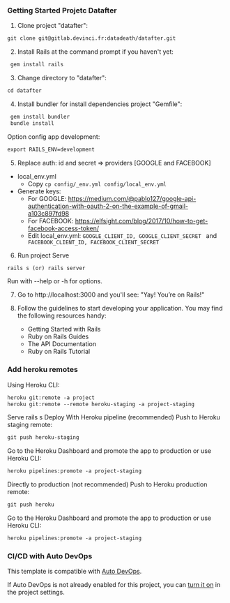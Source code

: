 ### Getting Started Projetc Datafter
 
1. Clone project "datafter":

```markdown
git clone git@gitlab.devinci.fr:datadeath/datafter.git
```

2. Install Rails at the command prompt if you haven't yet:
```markdown
 gem install rails
```
3. Change directory to "datafter":

```markdown
cd datafter
```

4. Install bundler for install dependencies project "Gemfile":
```markdown
 gem install bundler
 bundle install
```
    
Option config app development:
```markdown
export RAILS_ENV=development
```
 
5. Replace auth: id and secret => providers [GOOGLE and FACEBOOK]
- local_env.yml
    - Copy `cp config/_env.yml config/local_env.yml`
- Generate keys:
    - For GOOGLE: https://medium.com/@pablo127/google-api-authentication-with-oauth-2-on-the-example-of-gmail-a103c897fd98
    - For FACEBOOK: https://elfsight.com/blog/2017/10/how-to-get-facebook-access-token/
    - Edit local_env.yml: `GOOGLE_CLIENT_ID, GOOGLE_CLIENT_SECRET ` and ` FACEBOOK_CLIENT_ID, FACEBOOK_CLIENT_SECRET` 


6. Run project Serve
```markdown
rails s (or) rails server
```

Run with --help or -h for options.

7. Go to http://localhost:3000 and you'll see: "Yay! You’re on Rails!"

8. Follow the guidelines to start developing your application. You may find the following resources handy:

    - Getting Started with Rails
    - Ruby on Rails Guides
    - The API Documentation
    - Ruby on Rails Tutorial

    
### Add heroku remotes
Using Heroku CLI:

```markdown
heroku git:remote -a project
heroku git:remote --remote heroku-staging -a project-staging
```
Serve
rails s
Deploy
With Heroku pipeline (recommended)
Push to Heroku staging remote:
```markdown
git push heroku-staging
```
Go to the Heroku Dashboard and promote the app to production or use Heroku CLI:
```markdown
heroku pipelines:promote -a project-staging
```
Directly to production (not recommended)
Push to Heroku production remote:
```markdown
git push heroku    
```
Go to the Heroku Dashboard and promote the app to production or use Heroku CLI:
```markdown
heroku pipelines:promote -a project-staging
```
### CI/CD with Auto DevOps

This template is compatible with [Auto DevOps](https://docs.gitlab.com/ee/topics/autodevops/).

If Auto DevOps is not already enabled for this project, you can [turn it on](https://docs.gitlab.com/ee/topics/autodevops/#enabling-auto-devops) in the project settings.

